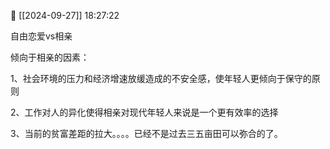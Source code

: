📅 [[2024-09-27]] 18:27:22

自由恋爱vs相亲

倾向于相亲的因素：

1、社会环境的压力和经济增速放缓造成的不安全感，使年轻人更倾向于保守的原则

2、工作对人的异化使得相亲对现代年轻人来说是一个更有效率的选择

3、当前的贫富差距的拉大。。。。已经不是过去三五亩田可以弥合的了。
